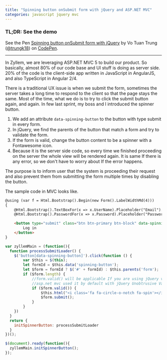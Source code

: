 ```yaml
---
title: "Spinning button onSubmit form with jQuery and ASP.NET MVC"
categories: javascript jquery mvc
---
```


### TL;DR: See the demo

<p data-height="265" data-theme-id="0" data-slug-hash="MrWrNw" data-default-tab="js,result" data-user="trungk18" data-embed-version="2" data-pen-title="Spinning button onSubmit form with jQuery" class="codepen">See the Pen <a href="https://codepen.io/trungk18/pen/MrWrNw/">Spinning button onSubmit form with jQuery</a> by Vo Tuan Trung (<a href="https://codepen.io/trungk18">@trungk18</a>) on <a href="https://codepen.io">CodePen</a>.</p>
<script src="https://production-assets.codepen.io/assets/embed/ei.js"> </script>

------

In Zyllem, we are leveraging ASP.NET MVC 5 to build our product. So basically, almost 80% of our code base and UI stuff is doing as server side. 20% of the code is the client-side app written in JavaScript in AngularJS, and also TypeScript in Angular 2/4.

There is a traditional UX issue is when we submit the form, sometimes the server takes a long time to respond to the client so that the page stays the same. Most of the time, what we do is to try to click the submit button again, and again. In few last sprint, my boss and I introduced the spinner button.

1. We add an attribute `data-spinning-button` to the button with type submit in every form.
2. In jQuery, we find the parents of the button that match a form and try to validate the form.
3. If the form is valid, change the button content to be a spinner with a Fontawesome icon.
4. Because it is the server side code, so every time we finished proceeding on the server the whole view will be rendered again. It is same If there is any error, so we don't have to worry about If the error happens.

The purpose is to inform user that the system is proceeding their request and also prevent them from submitting the form multiple times by disabling the button.

The sample code in MVC looks like.

```html
@using (var f = Html.Bootstrap().Begin(new Form().LabelWidthMd(4)))
{
    @Html.Bootstrap().TextBoxFor(x => x.UserName).Placeholder("Email").ShowValidationMessage(true)
    @Html.Bootstrap().PasswordFor(x => x.Password).Placeholder("Password").ShowValidationMessage(true)

    <button type="submit" class="btn btn-primary btn-block" data-spinning-button>
        Log in
    </button>
}
```

```javascript
var zyllemMain = (function(){
  function processSubmitLoader() {
    $('button[data-spinning-button]').click(function () {
        var $this = $(this);
        let formId = $this.data('spinning-button');
        let $form = formId ? $('#' + formId) : $this.parents('form');
        if ($form.length) {
            //form.valid() will be applicable If you are using jQuery validate https://jqueryvalidation.org/
            //asp.net mvc used it by default with jQuery Unobtrusive Validation
            if ($form.valid()) {
                $this.html("<i class='fa fa-circle-o-notch fa-spin'></i>").attr("disabled", "")
                $form.submit();
            }
        }
    })
  }
  return {
    initSpinnerButton: processSubmitLoader
  }
})();

$(document).ready(function(){
  zyllemMain.initSpinnerButton();
});
```
